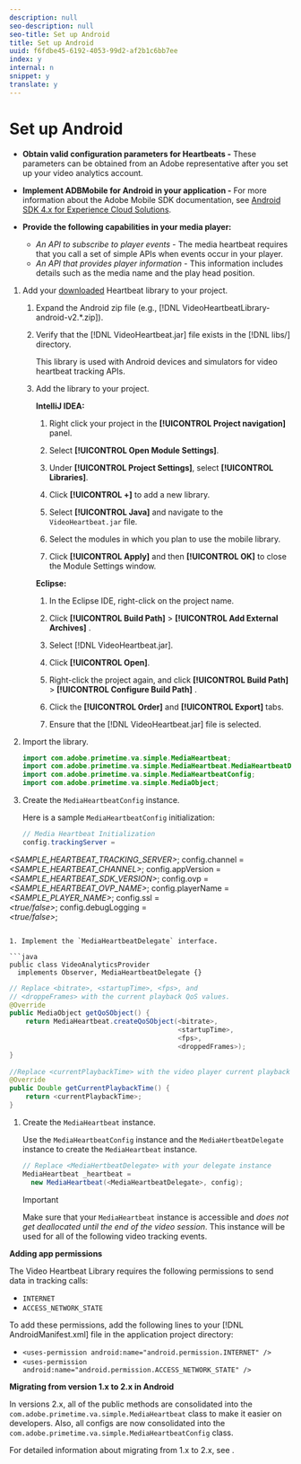 ```yaml
---
description: null
seo-description: null
seo-title: Set up Android
title: Set up Android
uuid: f6fdbe45-6192-4053-99d2-af2b1c6bb7ee
index: y
internal: n
snippet: y
translate: y
---
```


# Set up Android

* **Obtain valid configuration parameters for Heartbeats -** These parameters can be obtained from an Adobe representative after you set up your video analytics account. 
* **Implement ADBMobile for Android in your application -** For more information about the Adobe Mobile SDK documentation, see [Android SDK 4.x for Experience Cloud Solutions](https://marketing.adobe.com/resources/help/en_US/mobile/android/). 

* **Provide the following capabilities in your media player:**

    * *An API to subscribe to player events* - The media heartbeat requires that you call a set of simple APIs when events occur in your player. 
    * *An API that provides player information* - This information includes details such as the media name and the play head position.

1. Add your [downloaded](../../sdk-implement/download-sdks.md#section_551A10AD7880426BB29AE52482BB4211) Heartbeat library to your project.

    1. Expand the Android zip file (e.g., [!DNL VideoHeartbeatLibrary-android-v2.*.zip]). 
    1. Verify that the [!DNL VideoHeartbeat.jar] file exists in the [!DNL libs/] directory.

       This library is used with Android devices and simulators for video heartbeat tracking APIs. 
    
    1. Add the library to your project.

       **IntelliJ IDEA:**

        1. Right click your project in the **[!UICONTROL Project navigation]** panel. 
        1. Select **[!UICONTROL Open Module Settings]**. 
        1. Under **[!UICONTROL Project Settings]**, select **[!UICONTROL Libraries]**. 
        
        1. Click **[!UICONTROL +]** to add a new library. 
        1. Select **[!UICONTROL Java]** and navigate to the `VideoHeartbeat.jar` file. 
        
        1. Select the modules in which you plan to use the mobile library. 
        1. Click **[!UICONTROL Apply]** and then **[!UICONTROL OK]** to close the Module Settings window.

       **Eclipse:**

        1. In the Eclipse IDE, right-click on the project name. 
        1. Click  **[!UICONTROL Build Path]** > **[!UICONTROL Add External Archives]** . 
        1. Select [!DNL VideoHeartbeat.jar]. 
        1. Click **[!UICONTROL Open]**. 
        1. Right-click the project again, and click  **[!UICONTROL Build Path]** > **[!UICONTROL Configure Build Path]** . 
        1. Click the **[!UICONTROL Order]** and **[!UICONTROL Export]** tabs. 
        
        1. Ensure that the [!DNL VideoHeartbeat.jar] file is selected.

1. Import the library.

   ```java
   import com.adobe.primetime.va.simple.MediaHeartbeat; 
   import com.adobe.primetime.va.simple.MediaHeartbeat.MediaHeartbeatDelegate; 
   import com.adobe.primetime.va.simple.MediaHeartbeatConfig; 
   import com.adobe.primetime.va.simple.MediaObject; 
   
   ```

1. Create the `MediaHeartbeatConfig` instance.

   Here is a sample `MediaHeartbeatConfig` initialization:

   ```java
   // Media Heartbeat Initialization 
   config.trackingServer =  
<i><SAMPLE_HEARTBEAT_TRACKING_SERVER></i>; 
   config.channel =  
<i><SAMPLE_HEARTBEAT_CHANNEL></i>; 
   config.appVersion =  
<i><SAMPLE_HEARTBEAT_SDK_VERSION></i>; 
   config.ovp =  
<i><SAMPLE_HEARTBEAT_OVP_NAME></i>; 
   config.playerName =  
<i><SAMPLE_PLAYER_NAME></i>; 
   config.ssl =  
<i><true/false></i>; 
   config.debugLogging =  
<i><true/false></i>; 
   
   ```

1. Implement the `MediaHeartbeatDelegate` interface.

   ```java
   public class VideoAnalyticsProvider  
     implements Observer, MediaHeartbeatDelegate {}
   ```

   ```java
   // Replace <bitrate>, <startupTime>, <fps>, and  
   // <droppeFrames> with the current playback QoS values.  
   @Override 
   public MediaObject getQoSObject() { 
       return MediaHeartbeat.createQoSObject(<bitrate>,  
                                             <startupTime>,  
                                             <fps>,  
                                             <droppedFrames>); 
   } 
    
   //Replace <currentPlaybackTime> with the video player current playback time 
   @Override 
   public Double getCurrentPlaybackTime() { 
       return <currentPlaybackTime>; 
   }
   ```

1. Create the `MediaHeartbeat` instance.

   Use the `MediaHeartbeatConfig` instance and the `MediaHertbeatDelegate` instance to create the `MediaHeartbeat` instance.

   ```java
   // Replace <MediaHertbeatDelegate> with your delegate instance 
   MediaHeartbeat _heartbeat =  
     new MediaHeartbeat(<MediaHeartbeatDelegate>, config);
   ```

   >[!IMPORTANT]
   >
   >Make sure that your `MediaHeartbeat` instance is accessible and *does not get deallocated until the end of the video session*. This instance will be used for all of the following video tracking events.

**Adding app permissions**

The Video Heartbeat Library requires the following permissions to send data in tracking calls:

* `INTERNET` 
* `ACCESS_NETWORK_STATE`

To add these permissions, add the following lines to your [!DNL AndroidManifest.xml] file in the application project directory:

* `<uses-permission android:name="android.permission.INTERNET" />` 
* `<uses-permission android:name="android.permission.ACCESS_NETWORK_STATE" />`

**Migrating from version 1.x to 2.x in Android**

In versions 2.x, all of the public methods are consolidated into the `com.adobe.primetime.va.simple.MediaHeartbeat` class to make it easier on developers. Also, all configs are now consolidated into the `com.adobe.primetime.va.simple.MediaHeartbeatConfig` class.

For detailed information about migrating from 1.x to 2.x, see [](../../sdk-implement/va-1x-to-2x/va-1x-to-2x.md). 
